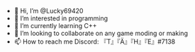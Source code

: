 - 👋 Hi, I’m @Lucky69420
- 👀 I’m interested in programming
- 🌱 I’m currently learning C++
- 💞️ I’m looking to collaborate on any game moding or making
- 📫 How to reach me Discord: 『T』『Ä』『H』『E』#7138
